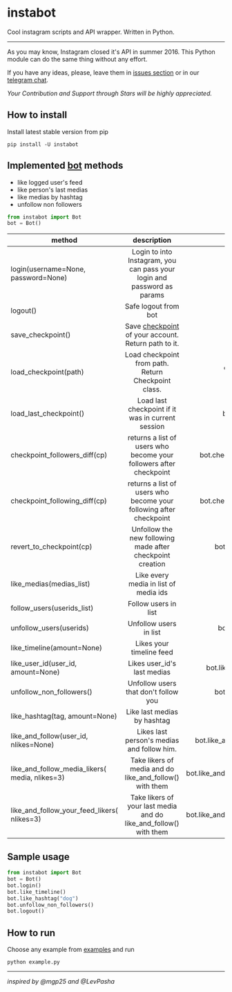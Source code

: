 # instabot
Cool instagram scripts and API wrapper. Written in Python.
___
As you may know, Instagram closed it's API in summer 2016. This Python module can do the same thing without any effort.

If you have any ideas, please, leave them in [issues section](https://github.com/ohld/instabot/issues) or in our [telegram chat](https://t.me/joinchat/AAAAAAuPofDcEgHBSysAGg).

*Your Contribution and Support through Stars will be highly appreciated.*

## How to install

Install latest stable version from pip

```
pip install -U instabot
```

## Implemented [bot](https://github.com/ohld/instabot/blob/master/instabot/bot/bot.py) methods

  * like logged user's feed
  * like person's last medias
  * like medias by hashtag
  * unfollow non followers

``` python
from instabot import Bot
bot = Bot()
```
| method        | description | example  |
| ------------- |:-------------:| -----:|
| login(username=None, password=None)  | Login to into Instagram, you can pass your login and password as params | bot.login()|
| logout()     | Safe logout from bot      |   bot.logout() |
| save_checkpoint() | Save [checkpoint](https://github.com/ohld/instabot/blob/master/instabot/bot/bot_checkpoint.py) of your account. Return path to it.|    bot.save_checkpoint() |
| load_checkpoint(path)| Load checkpoint from path. Return Checkpoint class.|  cp = bot.load_checkpoint( bot.last_checkpoint_path)|
| load_last_checkpoint()| Load last checkpoint if it was in current session| bot.load_last_checkpoint()|
| checkpoint_followers_diff(cp)| returns a list of users who become your followers after checkpoint| bot.checkpoint_followers_diff(cp)|
| checkpoint_following_diff(cp)| returns a list of users who become your following after checkpoint| bot.checkpoint_following_diff(cp)|
| revert_to_checkpoint(cp)| Unfollow the new following made after checkpoint creation| bot.revert_to_checkpoint(cp)|
| like_medias(medias_list)| Like every media in list of media ids| bot.like_medias(medias)|
| follow_users(userids_list)| Follow users in list | bot.follow_users(userids)|
| unfollow_users(userids)| Unfollow users in list | bot.unfollow_users(userids)|
| like_timeline(amount=None)| Likes your timeline feed| bot.like_timeline()|
| like_user_id(user_id, amount=None)| Likes user_id's last medias| bot.like_user_id("352300017")|
| unfollow_non_followers()| Unfollow users that don't follow you| bot.unfollow_non_followers()|
| like_hashtag(tag, amount=None)| Like last medias by hashtag| bot.like_hashtag("mipt)|
| like_and_follow(user_id, nlikes=None)| Likes last person's medias and follow him. | bot.like_and_follow("352300017")|
| like_and_follow_media_likers( media, nlikes=3)| Take likers of media and do like_and_follow() with them| bot.like_and_follow_your_feed_likers()|
| like_and_follow_your_feed_likers( nlikes=3)| Take likers of your last media and do like_and_follow() with them| bot.like_and_follow_your_feed_likers()|


## Sample usage

```python
from instabot import Bot
bot = Bot()
bot.login()
bot.like_timeline()
bot.like_hashtag("dog")
bot.unfollow_non_followers()
bot.logout()
```

## How to run
Choose any example from [examples](https://github.com/ohld/instabot/tree/master/examples) and run
```
python example.py
```
___
_inspired by @mgp25 and @LevPasha_

